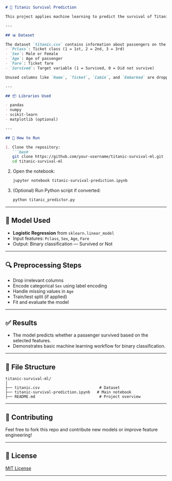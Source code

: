 
````markdown
# 🚢 Titanic Survival Prediction

This project applies machine learning to predict the survival of Titanic passengers using simplified features such as age, fare, sex, and passenger class. It includes data preprocessing and model training using logistic regression.

---

## 📊 Dataset

The dataset `titanic.csv` contains information about passengers on the Titanic. Key columns used:
- `Pclass`: Ticket class (1 = 1st, 2 = 2nd, 3 = 3rd)
- `Sex`: Male or Female
- `Age`: Age of passenger
- `Fare`: Ticket fare
- `Survived`: Target variable (1 = Survived, 0 = Did not survive)

Unused columns like `Name`, `Ticket`, `Cabin`, and `Embarked` are dropped for simplicity.

---

## 📦 Libraries Used

- pandas
- numpy
- scikit-learn
- matplotlib (optional)

---

## 🚀 How to Run

1. Clone the repository:
   ```bash
   git clone https://github.com/your-username/titanic-survival-ml.git
   cd titanic-survival-ml
````

2. Open the notebook:

   ```bash
   jupyter notebook titanic-survival-prediction.ipynb
   ```

3. (Optional) Run Python script if converted:

   ```bash
   python titanic_predictor.py
   ```

---

## 🧠 Model Used

* **Logistic Regression** from `sklearn.linear_model`
* Input features: `Pclass`, `Sex`, `Age`, `Fare`
* Output: Binary classification — Survived or Not

---

## 🔍 Preprocessing Steps

* Drop irrelevant columns
* Encode categorical `Sex` using label encoding
* Handle missing values in `Age`
* Train/test split (if applied)
* Fit and evaluate the model

---

## ✅ Results

* The model predicts whether a passenger survived based on the selected features.
* Demonstrates basic machine learning workflow for binary classification.

---

## 📂 File Structure

```
titanic-survival-ml/
│
├── titanic.csv                          # Dataset
├── titanic-survival-prediction.ipynb   # Main notebook
├── README.md                            # Project overview
```

---

## 🤝 Contributing

Feel free to fork this repo and contribute new models or improve feature engineering!

---

## 📜 License

[MIT License](LICENSE)

---

